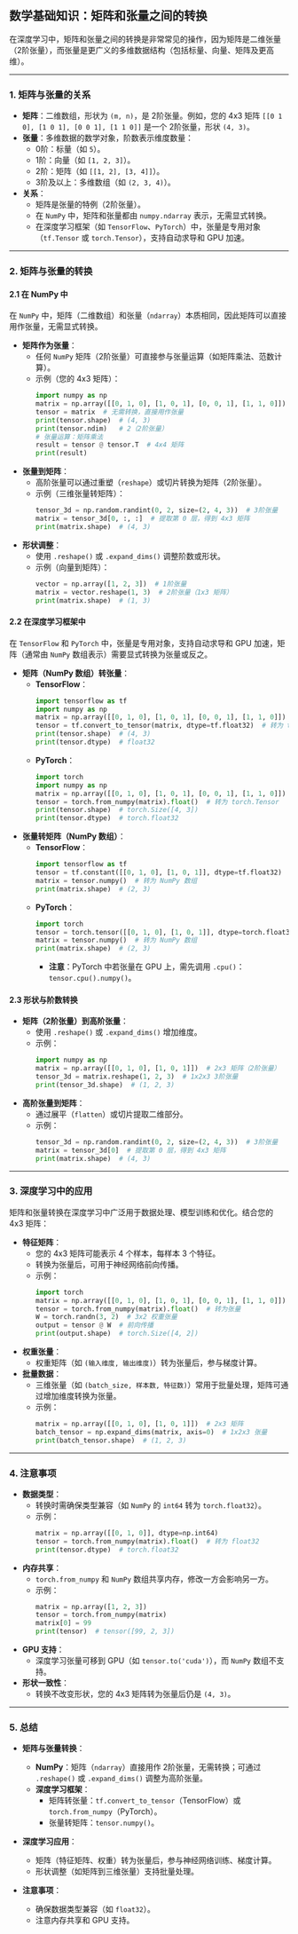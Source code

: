 ## 数学基础知识：矩阵和张量之间的转换
在深度学习中，矩阵和张量之间的转换是非常常见的操作，因为矩阵是二维张量（2阶张量），而张量是更广义的多维数据结构（包括标量、向量、矩阵及更高维）。

---

### **1. 矩阵与张量的关系**
- **矩阵**：二维数组，形状为 `(m, n)`，是 2阶张量。例如，您的 4x3 矩阵 `[[0 1 0], [1 0 1], [0 0 1], [1 1 0]]` 是一个 2阶张量，形状 `(4, 3)`。
- **张量**：多维数据的数学对象，阶数表示维度数量：
  - 0阶：标量（如 `5`）。
  - 1阶：向量（如 `[1, 2, 3]`）。
  - 2阶：矩阵（如 `[[1, 2], [3, 4]]`）。
  - 3阶及以上：多维数组（如 `(2, 3, 4)`）。
- **关系**：
  - 矩阵是张量的特例（2阶张量）。
  - 在 `NumPy` 中，矩阵和张量都由 `numpy.ndarray` 表示，无需显式转换。
  - 在深度学习框架（如 `TensorFlow`、`PyTorch`）中，张量是专用对象（`tf.Tensor` 或 `torch.Tensor`），支持自动求导和 GPU 加速。

---

### **2. 矩阵与张量的转换**

#### **2.1 在 NumPy 中**
在 `NumPy` 中，矩阵（二维数组）和张量（`ndarray`）本质相同，因此矩阵可以直接用作张量，无需显式转换。

- **矩阵作为张量**：
  - 任何 `NumPy` 矩阵（2阶张量）可直接参与张量运算（如矩阵乘法、范数计算）。
  - 示例（您的 4x3 矩阵）：
    ```python
    import numpy as np
    matrix = np.array([[0, 1, 0], [1, 0, 1], [0, 0, 1], [1, 1, 0]])  # 4x3 矩阵（2阶张量）
    tensor = matrix  # 无需转换，直接用作张量
    print(tensor.shape)  # (4, 3)
    print(tensor.ndim)   # 2（2阶张量）
    # 张量运算：矩阵乘法
    result = tensor @ tensor.T  # 4x4 矩阵
    print(result)
    ```
- **张量到矩阵**：
  - 高阶张量可以通过重塑（`reshape`）或切片转换为矩阵（2阶张量）。
  - 示例（三维张量转矩阵）：
    ```python
    tensor_3d = np.random.randint(0, 2, size=(2, 4, 3))  # 3阶张量
    matrix = tensor_3d[0, :, :]  # 提取第 0 层，得到 4x3 矩阵
    print(matrix.shape)  # (4, 3)
    ```
- **形状调整**：
  - 使用 `.reshape()` 或 `.expand_dims()` 调整阶数或形状。
  - 示例（向量到矩阵）：
    ```python
    vector = np.array([1, 2, 3])  # 1阶张量
    matrix = vector.reshape(1, 3)  # 2阶张量（1x3 矩阵）
    print(matrix.shape)  # (1, 3)
    ```

#### **2.2 在深度学习框架中**
在 `TensorFlow` 和 `PyTorch` 中，张量是专用对象，支持自动求导和 GPU 加速，矩阵（通常由 `NumPy` 数组表示）需要显式转换为张量或反之。

- **矩阵（NumPy 数组）转张量**：
  - **TensorFlow**：
    ```python
    import tensorflow as tf
    import numpy as np
    matrix = np.array([[0, 1, 0], [1, 0, 1], [0, 0, 1], [1, 1, 0]])  # 4x3 矩阵
    tensor = tf.convert_to_tensor(matrix, dtype=tf.float32)  # 转为 tf.Tensor
    print(tensor.shape)  # (4, 3)
    print(tensor.dtype)  # float32
    ```
  - **PyTorch**：
    ```python
    import torch
    import numpy as np
    matrix = np.array([[0, 1, 0], [1, 0, 1], [0, 0, 1], [1, 1, 0]])  # 4x3 矩阵
    tensor = torch.from_numpy(matrix).float()  # 转为 torch.Tensor
    print(tensor.shape)  # torch.Size([4, 3])
    print(tensor.dtype)  # torch.float32
    ```
- **张量转矩阵（NumPy 数组）**：
  - **TensorFlow**：
    ```python
    import tensorflow as tf
    tensor = tf.constant([[0, 1, 0], [1, 0, 1]], dtype=tf.float32)  # tf.Tensor
    matrix = tensor.numpy()  # 转为 NumPy 数组
    print(matrix.shape)  # (2, 3)
    ```
  - **PyTorch**：
    ```python
    import torch
    tensor = torch.tensor([[0, 1, 0], [1, 0, 1]], dtype=torch.float32)  # torch.Tensor
    matrix = tensor.numpy()  # 转为 NumPy 数组
    print(matrix.shape)  # (2, 3)
    ```
    - **注意**：PyTorch 中若张量在 GPU 上，需先调用 `.cpu()`：`tensor.cpu().numpy()`。

#### **2.3 形状与阶数转换**
- **矩阵（2阶张量）到高阶张量**：
  - 使用 `.reshape()` 或 `.expand_dims()` 增加维度。
  - 示例：
    ```python
    import numpy as np
    matrix = np.array([[0, 1, 0], [1, 0, 1]])  # 2x3 矩阵（2阶张量）
    tensor_3d = matrix.reshape(1, 2, 3)  # 1x2x3 3阶张量
    print(tensor_3d.shape)  # (1, 2, 3)
    ```
- **高阶张量到矩阵**：
  - 通过展平（`flatten`）或切片提取二维部分。
  - 示例：
    ```python
    tensor_3d = np.random.randint(0, 2, size=(2, 4, 3))  # 3阶张量
    matrix = tensor_3d[0]  # 提取第 0 层，得到 4x3 矩阵
    print(matrix.shape)  # (4, 3)
    ```

---

### **3. 深度学习中的应用**
矩阵和张量转换在深度学习中广泛用于数据处理、模型训练和优化。结合您的 4x3 矩阵：

- **特征矩阵**：
  - 您的 4x3 矩阵可能表示 4 个样本，每样本 3 个特征。
  - 转换为张量后，可用于神经网络前向传播。
  - 示例：
    ```python
    import torch
    matrix = np.array([[0, 1, 0], [1, 0, 1], [0, 0, 1], [1, 1, 0]])  # 4x3 矩阵
    tensor = torch.from_numpy(matrix).float()  # 转为张量
    W = torch.randn(3, 2)  # 3x2 权重张量
    output = tensor @ W  # 前向传播
    print(output.shape)  # torch.Size([4, 2])
    ```
- **权重张量**：
  - 权重矩阵（如 `(输入维度, 输出维度)`）转为张量后，参与梯度计算。
- **批量数据**：
  - 三维张量（如 `(batch_size, 样本数, 特征数)`）常用于批量处理，矩阵可通过增加维度转换为张量。
  - 示例：
    ```python
    matrix = np.array([[0, 1, 0], [1, 0, 1]])  # 2x3 矩阵
    batch_tensor = np.expand_dims(matrix, axis=0)  # 1x2x3 张量
    print(batch_tensor.shape)  # (1, 2, 3)
    ```

---

### **4. 注意事项**
- **数据类型**：
  - 转换时需确保类型兼容（如 `NumPy` 的 `int64` 转为 `torch.float32`）。
  - 示例：
    ```python
    matrix = np.array([[0, 1, 0]], dtype=np.int64)
    tensor = torch.from_numpy(matrix).float()  # 转为 float32
    print(tensor.dtype)  # torch.float32
    ```
- **内存共享**：
  - `torch.from_numpy` 和 `NumPy` 数组共享内存，修改一方会影响另一方。
  - 示例：
    ```python
    matrix = np.array([1, 2, 3])
    tensor = torch.from_numpy(matrix)
    matrix[0] = 99
    print(tensor)  # tensor([99, 2, 3])
    ```
- **GPU 支持**：
  - 深度学习张量可移到 GPU（如 `tensor.to('cuda')`），而 `NumPy` 数组不支持。
- **形状一致性**：
  - 转换不改变形状，您的 4x3 矩阵转为张量后仍是 `(4, 3)`。

---



### **5. 总结**
- **矩阵与张量转换**：
  - **NumPy**：矩阵（`ndarray`）直接用作 2阶张量，无需转换；可通过 `.reshape()` 或 `.expand_dims()` 调整为高阶张量。
  - **深度学习框架**：
    - 矩阵转张量：`tf.convert_to_tensor`（TensorFlow）或 `torch.from_numpy`（PyTorch）。
    - 张量转矩阵：`tensor.numpy()`。

- **深度学习应用**：
  - 矩阵（特征矩阵、权重）转为张量后，参与神经网络训练、梯度计算。
  - 形状调整（如矩阵到三维张量）支持批量处理。
- **注意事项**：
  - 确保数据类型兼容（如 `float32`）。
  - 注意内存共享和 GPU 支持。
